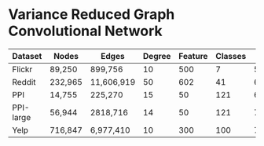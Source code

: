 # Variance Reduced Graph Convolutional Network

| Dataset   | Nodes   | Edges      | Degree | Feature | Classes | Train/Val/Test |
|-----------|---------|------------|--------|---------|---------|----------------|
| Flickr    | 89,250  | 899,756    | 10     | 500     | 7       | 50%/25%/25%    |
| Reddit    | 232,965 | 11,606,919 | 50     | 602     | 41      | 66%/10%/24%    |
| PPI       | 14,755  | 225,270    | 15     | 50      | 121     | 66%/12%/22%    |
| PPI-large | 56,944  | 2818,716   | 14     | 50      | 121     | 79%/11%/10%    |
| Yelp      | 716,847 | 6,977,410  | 10     | 300     | 100     | 75%/10%/15%    |